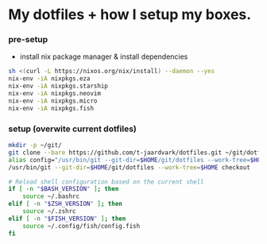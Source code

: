 # My dotfiles + how I setup my boxes. 

### pre-setup
- install nix package manager & install dependencies
```bash
sh <(curl -L https://nixos.org/nix/install) --daemon --yes
nix-env -iA nixpkgs.eza
nix-env -iA nixpkgs.starship
nix-env -iA nixpkgs.neovim
nix-env -iA nixpkgs.micro
nix-env -iA nixpkgs.fish
```
### setup (overwite current dotfiles)
```bash
mkdir -p ~/git/
git clone --bare https://github.com/t-jaardvark/dotfiles.git ~/git/dotfiles
alias config="/usr/bin/git --git-dir=$HOME/git/dotfiles --work-tree=$HOME"
/usr/bin/git --git-dir=$HOME/git/dotfiles --work-tree=$HOME checkout

# Reload shell configuration based on the current shell
if [ -n "$BASH_VERSION" ]; then
    source ~/.bashrc
elif [ -n "$ZSH_VERSION" ]; then
    source ~/.zshrc
elif [ -n "$FISH_VERSION" ]; then
    source ~/.config/fish/config.fish
fi
```
